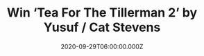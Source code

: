 ---
campaign-uuid: "c-e81fb3e3-4063-4a13-8b59-d36a4c994891"
type: "Competition"
category: "Music"
date: "2020-09-29T06:00:00.000Z"
end-date: "2020-10-29T23:59:00.000Z"
disable-form: false
is_promoted: false
has_entry_page: true
title: "Win ‘Tea For The Tillerman 2’ by Yusuf / Cat Stevens"
competition-description: "<p>50 years on from the release of ‘Tea for the Tillerman’\
  , the 1970 multi-platinum selling, era-defining album that made a superstar, this\
  \ new set sees Yusuf recast the same eleven songs for a new age with dramatic results.</p>\n\
  <p>We have on our hands ‘Tea For The Tillerman 2’ by Yusuf / Cat Stevens to give\
  \ away to one lucky member. Click below and it could be yours!</p>\n"
hero-header: "Win ‘Tea For The Tillerman 2’ by Yusuf / Cat Stevens"
terms-confirmation: "N/A"
banner-img: "https://assets.expresslyapp.com/asset-40ca0c35-dab2-41fc-a8ee-858f175a0ce1.jpg"
logo-left-href: "aaa.nme.com"
logo-left-image: "https://assets.expresslyapp.com/asset-b3fc8d40-9750-4847-95c1-47e8f340c021.jpg"
logo-left-title: "NME AAA"
bg-image-hero: "https://assets.expresslyapp.com/asset-e2c79c4d-b586-4208-a222-0f28ad2d4325.jpg"
bg-image-first: "https://assets.expresslyapp.com/asset-d2ff0bc7-3074-439d-ae6a-ea9d7686b2c4.jpg"
section1-content: "<p>‘Tea For The Tillerman 2’ is a beautiful reunion between the\
  \ artist and the songs that helped define the melodious 70’s. Since then, the impact\
  \ of Tillerman and its suite of songs including ‘Father And Son’, ‘Wild World’ and\
  \ ‘On The Road To Find Out’ have subtly intertwined with the fabric of popular culture.</p>\n\
  <p>At this most volatile and uncertain time, such values are entirely deserving\
  \ of representation and with ‘Tea for the Tillerman 2’ a whole new generation will\
  \ discover this album all over again.</p>\n"
entry-title: "Win ‘Tea For The Tillerman 2’ by Yusuf / Cat Stevens"
entry-content: "<p>Enter the draw to win ‘Tea For The Tillerman 2’ by Yusuf / Cat\
  \ Stevens by completing the form below before 23:59 on the 29th of October 2020.</p>\n"
has-winner: false
prize-description: "‘Tea For The Tillerman 2’ by Yusuf / Cat Stevens"
special-conditions: "Multiple entries are allowed up to one every day.\r\n\r\nThis\
  \ competition is also available on: https://club.expressly.io/competitions/tea-for-the-tillerman-yusuf-giveaway"
country-restrictions:
- "GB"
---